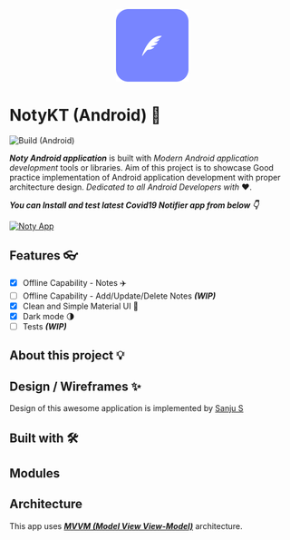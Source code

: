 <p align="center">
  <img src="art/logo.png" height="128"/>
</p>

# NotyKT (Android) 📱

![Build (Android)](https://github.com/PatilShreyas/NotyKT/workflows/Build%20(Android)/badge.svg)

_**Noty Android application**_ is built with _Modern Android application development_ tools or libraries. 
Aim of this project is to showcase Good practice implementation of Android application development with proper architecture design. 
_Dedicated to all Android Developers with_ ❤️.

***You can Install and test latest Covid19 Notifier app from below 👇***

[![Noty App](https://img.shields.io/github/v/release/patilshreyas/notykt?color=%23FFFF&label=Download%20APK&logo=android&style=for-the-badge)](https://github.com/patilshreyas/notykt/releases/latest/download/noty-android.apk)

## Features  👓

- [x] Offline Capability - Notes ✈️
- [ ] Offline Capability - Add/Update/Delete Notes ***(WIP)***
- [x] Clean and Simple Material UI 🎨
- [x] Dark mode 🌗
- [ ] Tests ***(WIP)***

## About this project 💡


## Design / Wireframes ✨

Design of this awesome application is implemented by [Sanju S](https://github.com/Spikeysanju)


## Built with 🛠

## Modules

## Architecture

This app uses [_**MVVM (Model View View-Model)**_](https://developer.android.com/jetpack/docs/guide#recommended-app-arch) architecture.

